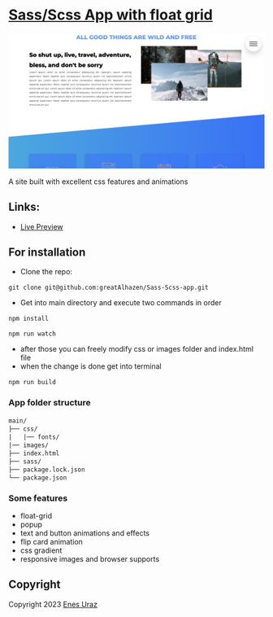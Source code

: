 # [Sass/Scss App with float grid](https://greatalhazen.github.io/Sass-Scss-app/)

![alt text](site.png?raw=true "Awesome sass/scss App")

A site built with excellent css features and animations

## Links:

+ [Live Preview](https://greatalhazen.github.io/Sass-Scss-app/)

## For installation

- Clone the repo: 

```
git clone git@github.com:greatAlhazen/Sass-Scss-app.git
```

- Get into main directory and execute two commands in order

```
npm install
```

```
npm run watch
```

- after those you can freely modify css or images folder and index.html file
- when the change is done get into terminal

```
npm run build
```

### App folder structure

```
main/
├── css/     
|   |── fonts/
|── images/
├── index.html
├── sass/
├── package.lock.json
└── package.json
```

### Some features

- float-grid
- popup
- text and button animations and effects
- flip card animation
- css gradient
- responsive images and browser supports

## Copyright

Copyright 2023 [Enes Uraz](https://github.com/greatAlhazen)
